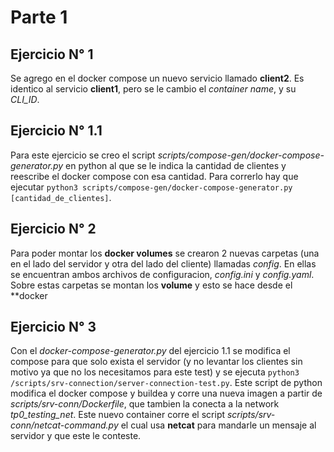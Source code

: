 # Parte 1

## Ejercicio N° 1

Se agrego en el docker compose un nuevo servicio llamado **client2**. Es identico al
servicio **client1**, pero se le cambio el _container name_, y su _CLI_ID_.

## Ejercicio N° 1.1
Para este ejercicio se creo el script _scripts/compose-gen/docker-compose-generator.py_ en python al que se le indica la cantidad de clientes y reescribe el docker compose con esa cantidad. Para correrlo hay que ejecutar `python3 scripts/compose-gen/docker-compose-generator.py [cantidad_de_clientes]`.


## Ejercicio N° 2

Para poder montar los **docker volumes** se crearon 2 nuevas carpetas (una en el lado del servidor y otra del lado del cliente) llamadas _config_. En ellas se encuentran ambos archivos de configuracion, _config.ini_ y _config.yaml_. Sobre estas carpetas se montan los **volume** y esto se hace desde el **docker

## Ejercicio N° 3

Con el _docker-compose-generator.py_ del ejercicio 1.1 se modifica el compose para que solo exista el servidor (y no levantar los clientes sin motivo ya que no los necesitamos para este test) y se ejecuta `python3 /scripts/srv-connection/server-connection-test.py`. Este script de python modifica el docker compose y buildea y corre una nueva imagen a partir de _scripts/srv-conn/Dockerfile_, que tambien la conecta a la network _tp0_testing_net_. Este nuevo container corre el script _scripts/srv-conn/netcat-command.py_ el cual usa **netcat** para mandarle un mensaje al servidor y que este le conteste.
